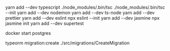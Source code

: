 yarn add --dev typescript
./node_modules/.bin/tsc
./node_modules/.bin/tsc --init
yarn add --dev nodemon
yarn add --dev ts-node
yarn add --dev prettier
yarn add --dev eslint
npx eslint --init
yarn add --dev jasmine
npx jasmine init
yarn add --dev supertest

docker start postgres

typeorm migration:create ./src/migrations/CreateMigration
